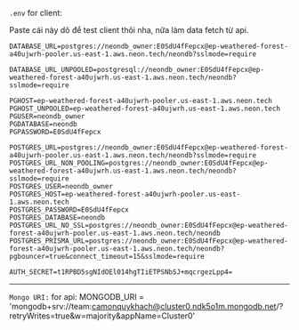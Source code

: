 `.env` for client:

Paste cái này dô để test client thôi nha, nữa làm data fetch từ api.

```
DATABASE_URL=postgres://neondb_owner:E0SdU4fFepcx@ep-weathered-forest-a40ujwrh-pooler.us-east-1.aws.neon.tech/neondb?sslmode=require

DATABASE_URL_UNPOOLED=postgresql://neondb_owner:E0SdU4fFepcx@ep-weathered-forest-a40ujwrh.us-east-1.aws.neon.tech/neondb?sslmode=require

PGHOST=ep-weathered-forest-a40ujwrh-pooler.us-east-1.aws.neon.tech
PGHOST_UNPOOLED=ep-weathered-forest-a40ujwrh.us-east-1.aws.neon.tech
PGUSER=neondb_owner
PGDATABASE=neondb
PGPASSWORD=E0SdU4fFepcx

POSTGRES_URL=postgres://neondb_owner:E0SdU4fFepcx@ep-weathered-forest-a40ujwrh-pooler.us-east-1.aws.neon.tech/neondb?sslmode=require
POSTGRES_URL_NON_POOLING=postgres://neondb_owner:E0SdU4fFepcx@ep-weathered-forest-a40ujwrh.us-east-1.aws.neon.tech/neondb?sslmode=require
POSTGRES_USER=neondb_owner
POSTGRES_HOST=ep-weathered-forest-a40ujwrh-pooler.us-east-1.aws.neon.tech
POSTGRES_PASSWORD=E0SdU4fFepcx
POSTGRES_DATABASE=neondb
POSTGRES_URL_NO_SSL=postgres://neondb_owner:E0SdU4fFepcx@ep-weathered-forest-a40ujwrh-pooler.us-east-1.aws.neon.tech/neondb
POSTGRES_PRISMA_URL=postgres://neondb_owner:E0SdU4fFepcx@ep-weathered-forest-a40ujwrh-pooler.us-east-1.aws.neon.tech/neondb?pgbouncer=true&connect_timeout=15&sslmode=require

AUTH_SECRET=t1RPBD5sgNIdOEl014hgTIiETPSNbSJ+mqcrgezLpp4=
```

---

`Mongo URI:` for api:
MONGODB_URI = 'mongodb+srv://team:camonquykhach@cluster0.ndk5o1m.mongodb.net/?retryWrites=true&w=majority&appName=Cluster0'
